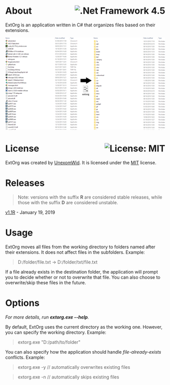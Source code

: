 # About <a href="https://docs.microsoft.com/en-us/dotnet/framework/whats-new/#v45"><img align="right" src="https://img.shields.io/badge/.Net%20Framework-4.5-5C2D91?logo=.net" alt=".Net Framework 4.5" /></a>

ExtOrg is an application written in C# that organizes files based on their extensions.

![Example](img/example.png)

# License <a href="https://github.com/UnexomWid/ExtOrg/blob/master/LICENSE"><img align="right" src="https://img.shields.io/badge/License-MIT-blue.svg" alt="License: MIT" /></a>

ExtOrg was created by [UnexomWid](https://uw.exom.dev). It is licensed under the [MIT](https://github.com/UnexomWid/ExtOrg/blob/master/LICENSE) license.

# Releases

>Note: versions with the suffix **R** are considered stable releases, while those with the suffix **D** are considered unstable.

[v1.1R](https://github.com/UnexomWid/ExtOrg/releases/tag/v1.1R) - January 19, 2019

# Usage

ExtOrg moves all files from the working directory to folders named after their extensions. It does not affect files in the subfolders. Example:
>D:/folder/file.txt -> D:/folder/txt/file.txt

If a file already exists in the destination folder, the application will prompt you to decide whether or not to overwrite that file. You can also choose to overwrite/skip these files in the future.

# Options

*For more details, run **extorg.exe --help**.*

By default, ExtOrg uses the current directory as the working one. However, you can specify the working directory. Example:
>extorg.exe "D:/path/to/folder"

You can also specify how the application should handle *file-already-exists* conflicts. Example:
>extorg.exe -y // automatically overwrites existing files

>extorg.exe -n // automatically skips existing files